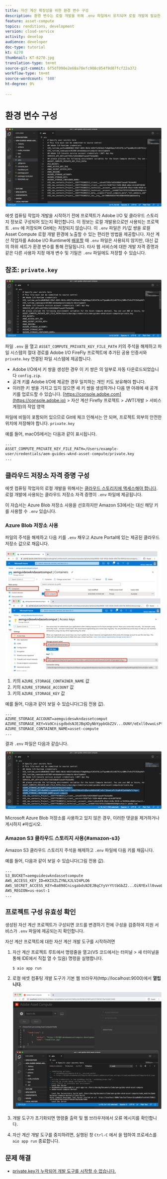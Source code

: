 ```yaml
---
title: 자산 계산 확장성을 위한 환경 변수 구성
description: 환경 변수는 로컬 개발을 위해 .env 파일에서 유지되며 로컬 개발에 필요한 Adobe I/O 자격 증명과 클라우드 저장소 자격 증명을 제공하는 데 사용됩니다.
feature: asset-compute
topics: renditions, development
version: cloud-service
activity: develop
audience: developer
doc-type: tutorial
kt: 6270
thumbnail: KT-6270.jpg
translation-type: tm+mt
source-git-commit: 6f5df098e2e68a78efc908c054f9d07fcf22a372
workflow-type: tm+mt
source-wordcount: '588'
ht-degree: 0%

---
```



# 환경 변수 구성

![점 env 파일](assets/environment-variables/dot-env-file.png)

에셋 컴퓨팅 작업자 개발을 시작하기 전에 프로젝트가 Adobe I/O 및 클라우드 스토리지 정보로 구성되어 있는지 확인합니다. 이 정보는 로컬 개발용으로만 사용되는 프로젝트 `.env` 에 저장되며 Git에는 저장되지 않습니다. 이 `.env` 파일은 키/값 쌍을 로컬 Asset Compute 로컬 개발 환경에 노출할 수 있는 편리한 방법을 제공합니다. 자산 계산 작업자를 Adobe I/O Runtime에 [배포할](../deploy/runtime.md) 때 `.env` 파일은 사용되지 않지만, 대신 값의 하위 세트가 환경 변수를 통해 전달됩니다. 타사 웹 서비스에 대한 개발 자격 증명과 같은 다른 사용자 지정 매개 변수 및 기밀은 `.env` 파일에도 저장할 수 있습니다.

## 참조: `private.key`

![개인 키](assets/environment-variables/private-key.png)

파일 `.env` 을 열고 `ASSET_COMPUTE_PRIVATE_KEY_FILE_PATH` 키의 주석을 해제하고 파일 시스템의 절대 경로를 Adobe I/O FireFly 프로젝트에 추가된 공용 인증서와 `private.key` 연결된 파일 시스템에 제공합니다.

+ Adobe I/O에서 키 쌍을 생성한 경우 이 키 쌍은 의 일부로 자동 다운로드되었습니다 `config.zip`.
+ 공개 키를 Adobe I/O에 제공한 경우 일치하는 개인 키도 보유해야 합니다.
+ 이러한 키 쌍을 가지고 있지 않으면 새 키 쌍을 생성하거나 다음 맨 아래에 새 공개 키를 업로드할 수 있습니다.
   [https://console.adobe.com](https://console.adobe.io) > 자산 계산 Firefly 프로젝트 > JWT(개발 > 서비스 계정)의 작업 영역

파일에 비밀이 포함되어 있으므로 Git에 체크 인해서는 안 되며, 프로젝트 외부의 안전한 위치에 저장해야 합니다. `private.key`

예를 들어, macOS에서는 다음과 같이 표시됩니다.

```
...
ASSET_COMPUTE_PRIVATE_KEY_FILE_PATH=/Users/example-user/credentials/aem-guides-wknd-asset-compute/private.key
...
```

## 클라우드 저장소 자격 증명 구성

에셋 컴퓨팅 작업자의 로컬 개발을 위해서는 [클라우드 스토리지에 액세스해야 합니다](../set-up/accounts-and-services.md#cloud-storage). 로컬 개발에 사용되는 클라우드 저장소 자격 증명이 `.env` 파일에 제공됩니다.

이 자습서는 Azure Blob 저장소 사용을 선호하지만 Amazon S3에서는 대신 해당 키를 사용할 수 `.env` 있습니다.

### Azure Blob 저장소 사용

파일의 주석을 해제하고 다음 키를 `.env` 채우고 Azure Portal에 있는 제공된 클라우드 저장소 값으로 채웁니다.

![Azure Blob 저장소](./assets/environment-variables/azure-portal-credentials.png)

1. 키의 `AZURE_STORAGE_CONTAINER_NAME` 값
1. 키의 `AZURE_STORAGE_ACCOUNT` 값
1. 키의 `AZURE_STORAGE_KEY` 값

예를 들어, 다음과 같이 보일 수 있습니다(그림 전용 값).

```
...
AZURE_STORAGE_ACCOUNT=aemguideswkndassetcomput
AZURE_STORAGE_KEY=Va9CnisgdbdsNJEJBqXDyNbYppbGbZ2V...OUNY/eExll0vwoLsPt/OvbM+B7pkUdpEe7zJhg==
AZURE_STORAGE_CONTAINER_NAME=asset-compute
...
```

결과 `.env` 파일은 다음과 같습니다.

![Azure Blob 저장소 자격 증명](assets/environment-variables/cloud-storage-credentials.png)

Microsoft Azure Blob 저장소를 사용하고 있지 않은 경우, 이러한 댓글을 제거하거나 게시하지 `#`마십시오.

### Amazon S3 클라우드 스토리지 사용{#amazon-s3}

Amazon S3 클라우드 스토리지 주석을 해제하고 `.env` 파일에 다음 키를 채웁니다.

예를 들어, 다음과 같이 보일 수 있습니다(그림 전용 값).

```
...
S3_BUCKET=aemguideswkndassetcompute
AWS_ACCESS_KEY_ID=KKIXZLZYNLXJLV24PLO6
AWS_SECRET_ACCESS_KEY=Ba898CnisgabdsNJEJBqCYyVrYttbGbZ2...OiNYExll0vwoLsPtOv
AWS_REGION=us-east-1
...
```

## 프로젝트 구성 유효성 확인

생성된 자산 계산 프로젝트가 구성되면 코드를 변경하기 전에 구성을 검증하여 지원 서비스가 `.env` 파일에 제공되는지 확인합니다.

자산 계산 프로젝트에 대한 자산 계산 개발 도구를 시작하려면

1. 자산 계산 프로젝트 루트에서 명령줄을 열고(VS 코드에서는 터미널 > 새 터미널을 통해 IDE에서 직접 열 수 있음) 명령을 실행합니다.

   ```
   $ aio app run
   ```

1. 로컬 에셋 컴퓨팅 개발 도구가 기본 웹 브라우저(http://localhost:9000)에서 __열립니다__.

   ![aio 앱 실행](assets/environment-variables/aio-app-run.png)

1. 개발 도구가 초기화되면 명령줄 출력 및 웹 브라우저에서 오류 메시지를 확인합니다.
1. 자산 계산 개발 도구를 중지하려면, 실행된 창 `Ctrl-C` 에서 을 탭하여 프로세스를 `aio app run` 종료합니다.

## 문제 해결

+ [private.key가 누락되어 개발 도구를 시작할 수 없습니다.](../troubleshooting.md#missing-private-key)
